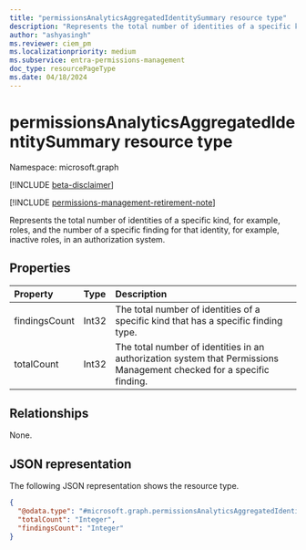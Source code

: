 ```yaml
---
title: "permissionsAnalyticsAggregatedIdentitySummary resource type"
description: "Represents the total number of identities of a specific kind and the number of a specific finding for that identity in an authorization system."
author: "ashyasingh"
ms.reviewer: ciem_pm
ms.localizationpriority: medium
ms.subservice: entra-permissions-management
doc_type: resourcePageType
ms.date: 04/18/2024
---
```


# permissionsAnalyticsAggregatedIdentitySummary resource type

Namespace: microsoft.graph

[!INCLUDE [beta-disclaimer](../../includes/beta-disclaimer.md)]

[!INCLUDE [permissions-management-retirement-note](../../includes/permissions-management-retirement-note.md)]

Represents the total number of identities of a specific kind, for example, roles, and the number of a specific finding for that identity, for example, inactive roles, in an authorization system.

## Properties
|Property|Type|Description|
|:---|:---|:---|
|findingsCount|Int32|The total number of identities of a specific kind that has a specific finding type.|
|totalCount|Int32|The total number of identities in an authorization system that Permissions Management checked for a specific finding.|

## Relationships
None.

## JSON representation
The following JSON representation shows the resource type.
<!-- {
  "blockType": "resource",
  "@odata.type": "microsoft.graph.permissionsAnalyticsAggregatedIdentitySummary"
}
-->
``` json
{
  "@odata.type": "#microsoft.graph.permissionsAnalyticsAggregatedIdentitySummary",
  "totalCount": "Integer",
  "findingsCount": "Integer"
}
```



